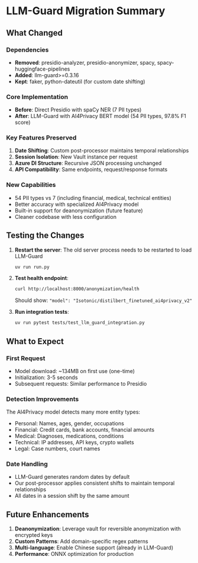 # LLM-Guard Migration Summary

## What Changed

### Dependencies
- **Removed**: presidio-analyzer, presidio-anonymizer, spacy, spacy-huggingface-pipelines
- **Added**: llm-guard>=0.3.16
- **Kept**: faker, python-dateutil (for custom date shifting)

### Core Implementation
- **Before**: Direct Presidio with spaCy NER (7 PII types)
- **After**: LLM-Guard with AI4Privacy BERT model (54 PII types, 97.8% F1 score)

### Key Features Preserved
1. **Date Shifting**: Custom post-processor maintains temporal relationships
2. **Session Isolation**: New Vault instance per request
3. **Azure DI Structure**: Recursive JSON processing unchanged
4. **API Compatibility**: Same endpoints, request/response formats

### New Capabilities
- 54 PII types vs 7 (including financial, medical, technical entities)
- Better accuracy with specialized AI4Privacy model
- Built-in support for deanonymization (future feature)
- Cleaner codebase with less configuration

## Testing the Changes

1. **Restart the server**: The old server process needs to be restarted to load LLM-Guard
   ```bash
   uv run run.py
   ```

2. **Test health endpoint**:
   ```bash
   curl http://localhost:8000/anonymization/health
   ```
   Should show: `"model": "Isotonic/distilbert_finetuned_ai4privacy_v2"`

3. **Run integration tests**:
   ```bash
   uv run pytest tests/test_llm_guard_integration.py
   ```

## What to Expect

### First Request
- Model download: ~134MB on first use (one-time)
- Initialization: 3-5 seconds
- Subsequent requests: Similar performance to Presidio

### Detection Improvements
The AI4Privacy model detects many more entity types:
- Personal: Names, ages, gender, occupations
- Financial: Credit cards, bank accounts, financial amounts
- Medical: Diagnoses, medications, conditions
- Technical: IP addresses, API keys, crypto wallets
- Legal: Case numbers, court names

### Date Handling
- LLM-Guard generates random dates by default
- Our post-processor applies consistent shifts to maintain temporal relationships
- All dates in a session shift by the same amount

## Future Enhancements

1. **Deanonymization**: Leverage vault for reversible anonymization with encrypted keys
2. **Custom Patterns**: Add domain-specific regex patterns
3. **Multi-language**: Enable Chinese support (already in LLM-Guard)
4. **Performance**: ONNX optimization for production